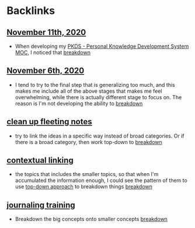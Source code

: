 
# Backlinks
## [November 11th, 2020](<November 11th, 2020.md>)
- When developing my [PKDS - Personal Knowledge Development System MOC](<PKDS - Personal Knowledge Development System MOC.md>), I noticed that [breakdown](<breakdown.md>)

## [November 6th, 2020](<November 6th, 2020.md>)
- I tend to try to the final step that is generalizing too much, and this makes me include all of the above stages that makes me feel overwhelming, while there is actually different stage to focus on. The reason is I'm not developing the ability to [breakdown](<breakdown.md>)

## [clean up fleeting notes](<clean up fleeting notes.md>)
- try to link the ideas in a specific way instead of broad categories. Or if there is a broad category, then work top-down to [breakdown](<breakdown.md>)

## [contextual linking](<contextual linking.md>)
- the topics that includes the smaller topics, so that when I'm accumulated the information enough, I could see the pattern of them to use [top-down approach](<top-down approach.md>) to breakdown things [breakdown](<breakdown.md>)

## [journaling training](<journaling training.md>)
- Breakdown the big concepts onto smaller concepts [breakdown](<breakdown.md>)

